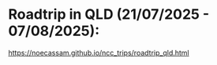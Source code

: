 # Roadtrip in QLD (21/07/2025 - 07/08/2025):
https://noecassam.github.io/ncc_trips/roadtrip_qld.html

